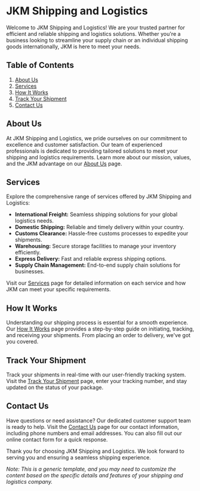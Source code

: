 # JKM Shipping and Logistics

Welcome to JKM Shipping and Logistics! We are your trusted partner for efficient and reliable shipping and logistics solutions. Whether you're a business looking to streamline your supply chain or an individual shipping goods internationally, JKM is here to meet your needs.

## Table of Contents

1. [About Us](#about-us)
2. [Services](#services)
3. [How It Works](#how-it-works)
4. [Track Your Shipment](#track-your-shipment)
5. [Contact Us](#contact-us)

## About Us

At JKM Shipping and Logistics, we pride ourselves on our commitment to excellence and customer satisfaction. Our team of experienced professionals is dedicated to providing tailored solutions to meet your shipping and logistics requirements. Learn more about our mission, values, and the JKM advantage on our [About Us](#about-us) page.

## Services

Explore the comprehensive range of services offered by JKM Shipping and Logistics:

- **International Freight:** Seamless shipping solutions for your global logistics needs.
- **Domestic Shipping:** Reliable and timely delivery within your country.
- **Customs Clearance:** Hassle-free customs processes to expedite your shipments.
- **Warehousing:** Secure storage facilities to manage your inventory efficiently.
- **Express Delivery:** Fast and reliable express shipping options.
- **Supply Chain Management:** End-to-end supply chain solutions for businesses.

Visit our [Services](#services) page for detailed information on each service and how JKM can meet your specific requirements.

## How It Works

Understanding our shipping process is essential for a smooth experience. Our [How It Works](#how-it-works) page provides a step-by-step guide on initiating, tracking, and receiving your shipments. From placing an order to delivery, we've got you covered.

## Track Your Shipment

Track your shipments in real-time with our user-friendly tracking system. Visit the [Track Your Shipment](#track-your-shipment) page, enter your tracking number, and stay updated on the status of your package.

## Contact Us

Have questions or need assistance? Our dedicated customer support team is ready to help. Visit the [Contact Us](#contact-us) page for our contact information, including phone numbers and email addresses. You can also fill out our online contact form for a quick response.

Thank you for choosing JKM Shipping and Logistics. We look forward to serving you and ensuring a seamless shipping experience.

*Note: This is a generic template, and you may need to customize the content based on the specific details and features of your shipping and logistics company.*
